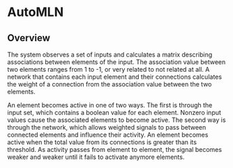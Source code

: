 # AutoMLN


## Overview
The system observes a set of inputs and calculates a matrix describing associations between elements of the input. The association value between two elements ranges from 1 to -1, or very related to not related at all. A network that contains each input element and their connections calculates the weight of a connection from the association value between the two elements.

An element becomes active in one of two ways. The first is through the input set, which contains a boolean value for each element. Nonzero input values cause the associated elements to become active. The second way is through the network, which allows weighted signals to pass between connected elements and influence their activity. An element becomes active when the total value from its connections is greater than its threshold. As activity passes from element to element, the signal becomes weaker and weaker until it fails to activate anymore elements. 
